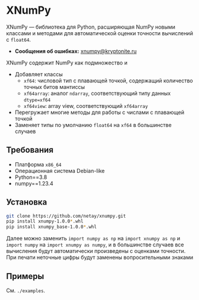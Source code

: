 # XNumPy

XNumPy &mdash; библиотека для Python, расширяющая NumPy новыми классами и методами для автоматической оценки точности вычислений с `float64`.
- **Сообщения об ошибках:** xnumpy@kryptonite.ru

XNumPy содержит NumPy как подмножество и
- Добавляет классы
  - `xf64`: числовой тип с плавающей точкой, содержащий количество точных битов мантиссы
  - `xf64array`: аналог `ndarray`, соответствующий типу данных `dtype=xf64`
  - `xf64view`: array view, соответствующий `xf64array`
- Перегружает многие методы для работы с числами с плавающей точкой
- Заменяет типы по умолчанию `float64` на `xf64` в большинстве случаев

Требования
----------------------

* Платформа `x86_64`
* Операционная система Debian-like
* Python==3.8
* numpy==1.23.4

Установка
----------------------

```bash 
git clone https://github.com/netay/xnumpy.git
pip install xnumpy-1.0.0*.whl
pip install xnumpy_base-1.0.0*.whl
```

Далее можно заменить `import numpy as np` на `import xnumpy as np`
и `import numpy` на `import xnumpy as numpy`,
и в большинстве случаев все вычисления будут автоматически произведены
с оценками точности.
При печати неточные цифры будут заменены вопросительными знаками

Примеры
----------------------

См. `./examples`.

